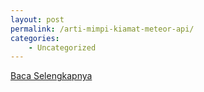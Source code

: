```yaml
---
layout: post
permalink: /arti-mimpi-kiamat-meteor-api/
categories:
    - Uncategorized
---
```


[Baca Selengkapnya](/06)